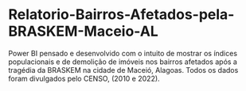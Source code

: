 # Relatorio-Bairros-Afetados-pela-BRASKEM-Maceio-AL
Power BI pensado e desenvolvido com o intuito de mostrar os índices populacionais e de demolição de imóveis nos bairros afetados após a tragédia da BRASKEM na cidade de Maceió, Alagoas. Todos os dados foram divulgados pelo CENSO, (2010 e 2022).
